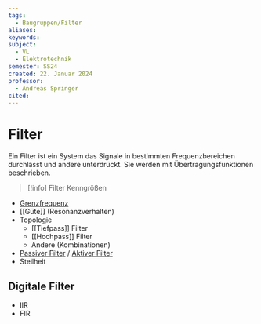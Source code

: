 ```yaml
---
tags:
  - Baugruppen/Filter
aliases: 
keywords: 
subject:
  - VL
  - Elektrotechnik
semester: SS24
created: 22. Januar 2024
professor:
  - Andreas Springer
cited:
---
```

 

# Filter

Ein Filter ist ein System das Signale in bestimmten Frequenzbereichen durchlässt und andere  unterdrückt. Sie werden mit Übertragungsfunktionen beschrieben.

> [!info] Filter Kenngrößen
> 

- [Grenzfrequenz](Grenzfrequenz.md)
- [[Güte]] (Resonanzverhalten)
- Topologie
  - [[Tiefpass]] Filter
  - [[Hochpass]] Filter
  - Andere (Kombinationen)
- [Passiver Filter](Passiver%20Filter.md) / [Aktiver Filter](Aktiver%20Filter.md)
- Steilheit


## Digitale Filter

- IIR
- FIR
